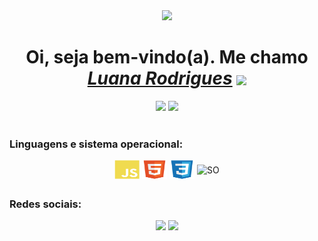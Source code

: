 <!-- ------------------ Cabeçalho, gif e ícone para me seguir -->
<div align="center">
  <img src="https://images.squarespace-cdn.com/content/v1/5feb6d8bfc15e836c6f54d8d/8eda2305-f243-4cfe-9cf2-ec5263e53653/frontend.gif"/></div>
  <h1 align="center"><!--<img width="4%" src="https://raw.githubusercontent.com/Jaydo-Coder/Jaydo-Coder/main/wave.gif">-->Oi, seja bem-vindo(a). Me chamo <a href="https://www.instagram.com/luhrodrigues45/"><i>Luana Rodrigues</i></a>
  <a align="rigth"  href="https://github.com/Luhrodrigues45" target="_blank"><img width="8%" align="center" valign="middle"       src="https://img.shields.io/github/followers/Luhrodrigues45.svg?style=social&label=Follow&maxAge=2592000" target="_blank" /></a>
  </h1>
  
<!-- ------------------ Falo sobre o quê, e de qual empresa é o curso que estou estudando no momento -->

   <!--<p align="center">Atualmente estou estudando front-end da empresa <a href="https://zeroaoum.herospark.co/"><i>Zero ao um</i></a>.
   <p align="center">E JavaScript puro. da empresa <a href="https://cursos.dankicode.com/loja"><i>Danki Code</i></a>-->
 

<!-- ------------------ Estatísticas -->
  
<div align="center">
  <img height="150em" src="https://github-readme-stats.vercel.app/api?username=Luhrodrigues45&show_icons=true&theme=github_dark&include_all_commits=true&count_private=true"/>
   <img height="150em" src="https://github-readme-stats.vercel.app/api/top-langs/?username=Luhrodrigues45&layout=compact&langs_count=7&theme=github_dark"/>
</div>

<!-- ------------------ Linguagens e sistema operacional que uso -->
 
<div align="center" style="display: inline_block"><br>
  <h3 align="left">Linguagens e sistema operacional:</h3>
    <img align="center" alt="Js" height="30" width="40" src="https://raw.githubusercontent.com/devicons/devicon/master/icons/javascript/javascript-plain.svg">
    <img align="center" alt="HTML" height="30" width="40" src="https://raw.githubusercontent.com/devicons/devicon/master/icons/html5/html5-original.svg">
    <img align="center" alt="CSS" height="30" width="40" src="https://raw.githubusercontent.com/devicons/devicon/master/icons/css3/css3-original.svg">
    <img align="center" alt="SO" height="30" width="40" src="https://cdn.jsdelivr.net/gh/devicons/devicon/icons/windows8/windows8-original.svg" />
  
  ##
<!-- ------------------ Minhas redes sociais -->
  
  <h3 align="left">Redes sociais:</h3>
    <a href="https://www.instagram.com/luhrodrigues45/" target="_blank"><img src="https://img.shields.io/badge/Instagram-E4405F?style=for-the-badge&logo=instagram&logoColor=white" target="_blank"></a>
    <a href="https://discord.gg/AQYymjQABs" target="_blank"><img src="https://img.shields.io/badge/Discord-7289DA?style=for-the-badge&logo=discord&logoColor=white" target="_blank"></a>
</div>
